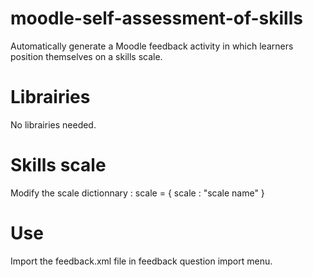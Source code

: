 # moodle-self-assessment-of-skills
Automatically generate a Moodle feedback activity in which learners position themselves on a skills scale.

# Librairies

No librairies needed.

# Skills scale

Modify the scale dictionnary :
scale = {
  scale : "scale name"
}

# Use

Import the feedback.xml file in feedback question import menu.

